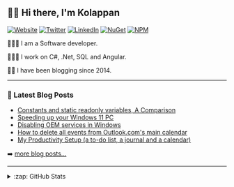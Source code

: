 ## 👋🏽 Hi there, I'm Kolappan

[![Website](https://img.shields.io/badge/Website-kolappan.dev-informational?style=flat-square&logo=microsoft%20edge&logoColor=white)](https://kolappan.dev)
[![Twitter](https://img.shields.io/badge/-Twitter-1DA1F2?style=flat-square&logo=twitter&logoColor=white)](https://twitter.com/KolappanNathan)
[![LinkedIn](https://img.shields.io/badge/-LinkedIn-006192?style=flat-square&logo=linkedin)](https://www.linkedin.com/in/kolappannathan)
[![NuGet](https://img.shields.io/badge/-NuGet-004880?style=flat-square&logo=nuget)](https://www.nuget.org/profiles/kolappannathan)
[![NPM](https://img.shields.io/badge/-NPM-CC3534?style=flat-square&logo=npm)](https://www.npmjs.com/~kolappannathan)

👨🏽‍💻 I am a Software developer.

👨🏽‍💻 I work on C#, .Net, SQL and Angular.

✍🏽 I have been blogging since 2014.

---

### 📘 Latest Blog Posts

<!-- PERSONAL-BLOG-POST-LIST:START -->
- [Constants and static readonly variables, A Comparison](https://kolappan.dev/blog/2018/constants-vs-static-readonly/)
- [Speeding up your Windows 11 PC](https://kolappan.dev/blog/2020/speeding-up-your-windows-pc/)
- [Disabling OEM services in Windows](https://kolappan.dev/blog/2020/disabling-oem-services-in-windows/)
- [How to delete all events from Outlook.com's main calendar](https://kolappan.dev/blog/2021/deleting-events-from-outlook-cal/)
- [My Productivity Setup (a to-do list, a journal and a calendar)](https://kolappan.dev/blog/2021/my-productivity-setup/)
<!-- PERSONAL-BLOG-POST-LIST:END -->

➡️ [more blog posts...](https://kolappan.dev/blog)

---

<details>
  <summary>:zap: GitHub Stats</summary>
  
  ![GitHub stats](https://github-readme-stats.vercel.app/api?username=kolappannathan&show_icons=true#gh-light-mode-only)
  ![GitHub stats](https://github-readme-stats.vercel.app/api?username=kolappannathan&show_icons=true&theme=dark#gh-dark-mode-only)
</details>
